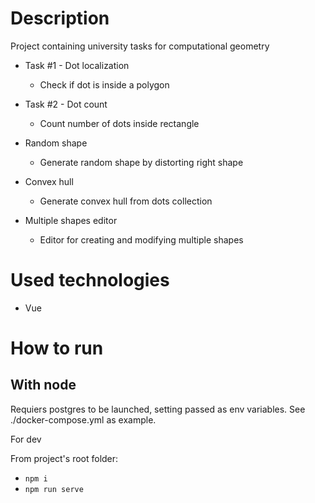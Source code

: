 # Description

Project containing university tasks for computational geometry

- Task #1 - Dot localization
    - Check if dot is inside a polygon

- Task #2 - Dot count
    - Count number of dots inside rectangle

- Random shape
    - Generate random shape by distorting right shape

- Convex hull
    - Generate convex hull from dots collection

- Multiple shapes editor
    - Editor for creating and modifying multiple shapes

# Used technologies

- Vue

# How to run

## With node

Requiers postgres to be launched, setting passed as env variables. See ./docker-compose.yml as example.

For dev

From project's root folder:
- ```npm i```
- ```npm run serve```
